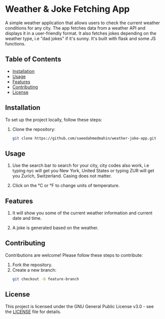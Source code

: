 # Weather & Joke Fetching App

A simple weather application that allows users to check the current weather conditions for any city. The app fetches data from a weather API and displays it in a user-friendly format. It also fetches jokes depending on the weather type, i.e "dad jokes" if it's sunny. It's built with flask and some JS functions.

## Table of Contents
- [Installation](#installation)
- [Usage](#usage)
- [Features](#features)
- [Contributing](#contributing)
- [License](#license)


## Installation

To set up the project locally, follow these steps:

1. Clone the repository:
   ```bash
   git clone https://github.com/saeedahmedmahin/weather-joke-app.git
   
## Usage

1. Use the search bar to search for your city, city codes also work, i.e typing nyc will get you New York, United States or typing ZUR will get you Zurich, Switzerland. Casing does not matter.

2. Click on the °C or °F to change units of temperature.

## Features 

1. It will show you some of the current weather information and current date and time.

2. A joke is generated based on the weather.

## Contributing

Contributions are welcome! Please follow these steps to contribute:

1. Fork the repository.
2. Create a new branch:
   ```bash
   git checkout -b feature-branch

## License

This project is licensed under the GNU General Public License v3.0 - see the [LICENSE](LICENSE) file for details.



